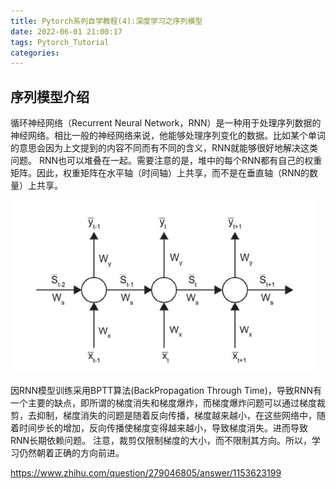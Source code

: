 ```yaml
---
title: Pytorch系列自学教程(4):深度学习之序列模型
date: 2022-06-01 21:00:17
tags: Pytorch_Tutorial
categories:
---
```


## 序列模型介绍

循环神经网络（Recurrent Neural Network，RNN）是一种用于处理序列数据的神经网络。相比一般的神经网络来说，他能够处理序列变化的数据。比如某个单词的意思会因为上文提到的内容不同而有不同的含义，RNN就能够很好地解决这类问题。
RNN也可以堆叠在一起。需要注意的是，堆中的每个RNN都有自己的权重矩阵。因此，权重矩阵在水平轴（时间轴）上共享，而不是在垂直轴（RNN的数量）上共享。

![rnn](../_posts/Pytorch系列自学教程-4-深度学习之序列模型/rnn.jpg)

因RNN模型训练采用BPTT算法(BackPropagation Through Time)，导致RNN有一个主要的缺点，即所谓的梯度消失和梯度爆炸，而梯度爆炸问题可以通过梯度裁剪，去抑制，梯度消失的问题是随着反向传播，梯度越来越小，在这些网络中，随着时间步长的增加，反向传播使梯度变得越来越小，导致梯度消失。进而导致RNN长期依赖问题。
注意，裁剪仅限制梯度的大小，而不限制其方向。所以，学习仍然朝着正确的方向前进。

https://www.zhihu.com/question/279046805/answer/1153623199